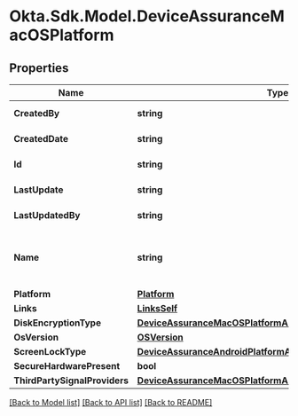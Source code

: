 # Okta.Sdk.Model.DeviceAssuranceMacOSPlatform

## Properties

Name | Type | Description | Notes
------------ | ------------- | ------------- | -------------
**CreatedBy** | **string** |  | [optional] [readonly] 
**CreatedDate** | **string** |  | [optional] [readonly] 
**Id** | **string** |  | [optional] [readonly] 
**LastUpdate** | **string** |  | [optional] [readonly] 
**LastUpdatedBy** | **string** |  | [optional] [readonly] 
**Name** | **string** | Display name of the Device Assurance Policy | [optional] 
**Platform** | [**Platform**](Platform.md) |  | [optional] 
**Links** | [**LinksSelf**](LinksSelf.md) |  | [optional] 
**DiskEncryptionType** | [**DeviceAssuranceMacOSPlatformAllOfDiskEncryptionType**](DeviceAssuranceMacOSPlatformAllOfDiskEncryptionType.md) |  | [optional] 
**OsVersion** | [**OSVersion**](OSVersion.md) |  | [optional] 
**ScreenLockType** | [**DeviceAssuranceAndroidPlatformAllOfScreenLockType**](DeviceAssuranceAndroidPlatformAllOfScreenLockType.md) |  | [optional] 
**SecureHardwarePresent** | **bool** |  | [optional] 
**ThirdPartySignalProviders** | [**DeviceAssuranceMacOSPlatformAllOfThirdPartySignalProviders**](DeviceAssuranceMacOSPlatformAllOfThirdPartySignalProviders.md) |  | [optional] 

[[Back to Model list]](../README.md#documentation-for-models) [[Back to API list]](../README.md#documentation-for-api-endpoints) [[Back to README]](../README.md)

